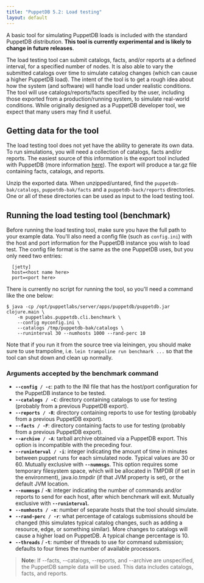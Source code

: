 ```yaml
---
title: "PuppetDB 5.2: Load testing"
layout: default
---
```


[export]: ./anonymization.html

A basic tool for simulating PuppetDB loads is included with the standard
PuppetDB distribution. **This tool is currently experimental and is likely to
change in future releases**.

The load testing tool can submit catalogs, facts, and/or reports at a defined
interval, for a specified number of nodes. It is also able to vary the submitted
catalogs over time to simulate catalog changes (which can cause a higher
PuppetDB load). The intent of the tool is to get a rough idea about how the
system (and software) will handle load under realistic conditions. The tool will
use catalogs/reports/facts specified by the user, including those exported from
a production/running system, to simulate real-world conditions. While originally
designed as a PuppetDB developer tool, we expect that many users may find it
useful.

Getting data for the tool
-----

The load testing tool does not yet have the ability to generate its own data. To
run simulations, you will need a collection of catalogs, facts and/or reports.
The easiest source of this information is the export tool included with PuppetDB
(more information [here][export]). The export will produce a tar.gz file
containing facts, catalogs, and reports.

Unzip the exported data. When unzipped/untared, find the
`puppetdb-bak/catalogs`, `puppetdb-bak/facts` and a `puppetdb-back/reports`
directories. One or all of these directories can be used as input to the load
testing tool.

Running the load testing tool (benchmark)
-----

Before running the load testing tool, make sure you have the full path to your
example data. You'll also need a config file (such as `config.ini`) with the
host and port information for the PuppetDB instance you wish to load test. The
config file format is the same as the one PuppetDB uses, but you only need two
entries:

      [jetty]
      host=<host name here>
      port=<port here>

There is currently no script for running the tool, so you'll need a command like
the one below:

    $ java -cp /opt/puppetlabs/server/apps/puppetdb/puppetdb.jar clojure.main \
        -m puppetlabs.puppetdb.cli.benchmark \
        --config myconfig.ini \
        --catalogs /tmp/puppetdb-bak/catalogs \
        --runinterval 30 --numhosts 1000 --rand-perc 10

Note that if you run it from the source tree via leiningen, you should
make sure to use trampoline, i.e. `lein trampoline run benchmark ...`
so that the tool can shut down and clean up normally.

### Arguments accepted by the benchmark command

- **`--config / -c`**: path to the INI file that has the host/port configuration
  for the PuppetDB instance to be tested.
- **`--catalogs / -C`**: directory containing catalogs to use for testing
  (probably from a previous PuppetDB export).
- **`--reports / -R`**: directory containing reports to use for testing
  (probably from a previous PuppetDB export).
- **`--facts / -F`**: directory containing facts to use for testing (probably
  from a previous PuppetDB export).
- **`--archive / -A`**: tarball archive obtained via a PuppetDB export. This
  option is incompatible with the preceding four.
- **`--runinterval / -i`**: integer indicating the amount of time in
  minutes between puppet runs for each simulated node. Typical values
  are 30 or 60.  Mutually exclusive with **`--nummsgs`**.  This option
  requires some temporary filesystem space, which will be allocated in
  TMPDIR (if set in the environment), java.io.tmpdir (if that JVM
  property is set), or the default JVM location.
- **`--nummsgs`** / **`-N`**: integer indicating the number of
  commands and/or reports to send for each host, after which benchmark
  will exit.  Mutually exclusive with **`--runinterval`**.
- **`--numhosts / -n`**: number of separate hosts that the tool should simulate.
- **`--rand-perc / -r`**: what percentage of catalogs submissions should be
  changed (this simulates typical catalog changes, such as adding a resource,
  edge, or something similar). More changes to catalogs will cause a higher load
  on PuppetDB. A typical change percentage is 10.
- **`--threads`** / **`-t`**: number of threads to use for command
  submission; defaults to four times the number of available processors.

>**Note:** If --facts, --catalogs, --reports, and --archive are unspecified, the
>PuppetDB sample data will be used. This data includes catalogs, facts, and
>reports.
